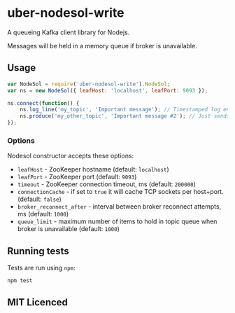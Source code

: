 # uber-nodesol-write

A queueing Kafka client library for Nodejs.

Messages will be held in a memory queue if broker is unavailable.

## Usage

```js
var NodeSol = require('uber-nodesol-write').NodeSol;
var ns = new NodeSol({ leafHost: 'localhost', leafPort: 9093 });

ns.connect(function() {
    ns.log_line('my_topic', 'Important message'); // Timestamped log entry with host
    ns.produce('my_other_topic', 'Important message #2'); // Just sends the raw message directly to kafka
});
```

### Options

Nodesol constructor accepts these options:
  - `leafHost` - ZooKeeper hostname (default: `localhost`)
  - `leafPort` - ZooKeeper port (default: `9093`)
  - `timeout` - ZooKeeper connection timeout, ms (default: `200000`)
  - `connectionCache` - if set to `true` it will cache TCP sockets per host+port. (default: `false`)
  - `broker_reconnect_after` - interval between broker reconnect attempts, ms (default: `1000`)
  - `queue_limit` - maximum number of items to hold in topic queue when broker is unavailable (default: `1000`)

## Running tests

Tests are run using `npm`:

    npm test

## MIT Licenced
